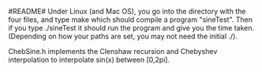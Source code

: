 #README#
Under Linux (and Mac OS), you go into the directory with the four files, and type
    make
which should compile a program "sineTest". Then if you type
    ./sineTest
it should run the program and give you the time taken. (Depending on how
your paths are set, you may not need the initial ./). 

ChebSine.h implements the Clenshaw recursion and Chebyshev interpolation to 
interpolate sin(x) between [0,2pi].

